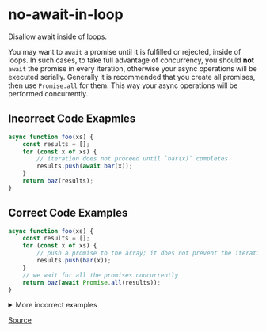 <!--
 generated docs file, do not edit by hand, see xtask/docgen 
-->
# no-await-in-loop

Disallow await inside of loops.

You may want to `await` a promise until it is fulfilled or rejected, inside of loops. In such cases, to take
full advantage of concurrency, you should __not__ `await` the promise in every iteration, otherwise your async
operations will be executed serially.
Generally it is recommended that you create all promises, then use `Promise.all` for them. This way your async
operations will be performed concurrently.

## Incorrect Code Exapmles

```js
async function foo(xs) {
    const results = [];
    for (const x of xs) {
        // iteration does not proceed until `bar(x)` completes
        results.push(await bar(x));
    }
    return baz(results);
}
```

## Correct Code Examples

```js
async function foo(xs) {
    const results = [];
    for (const x of xs) {
        // push a promise to the array; it does not prevent the iteration
        results.push(bar(x));
    }
    // we wait for all the promises concurrently
    return baz(await Promise.all(results));
}
```

<details>
 <summary> More incorrect examples </summary>

```js
async function foo() {
    const res = [];
    for(var i = 1; i < 20; i++) {
        res.push(await i);
    }
}
```

```js
async () => {
    while(true) {
        await i;
    }
}
```
</details>

[Source](../../../crates/rslint_core/src/groups/errors/no_await_in_loop.rs)